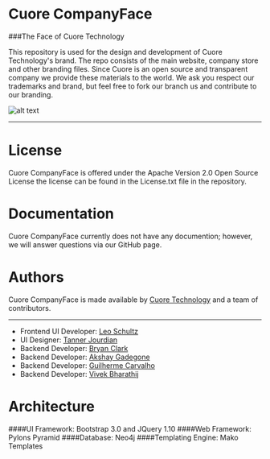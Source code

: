 Cuore CompanyFace
===========

###The Face of Cuore Technology

This repository is used for the design and development of Cuore Technology's brand. The repo consists of the main website, company store and other branding files. Since Cuore is an open source and transparent company we provide these materials to the world. We ask you respect our trademarks and brand, but feel free to fork our branch us and contribute to our branding.

![alt text](http://cuore.io/img/front/logo.png "Cuore Logo")

-----------------------

License
===========

Cuore CompanyFace is offered under the Apache Version 2.0 Open Source License the license can be found in the License.txt file in the repository.

Documentation
===========

Cuore CompanyFace currently does not have any documention; however, we will answer questions via our GitHub page.

Authors
===========

Cuore CompanyFace is made available by [Cuore Technology](http://cuore.io) and a team of contributors.

-----------------------

*   Frontend UI Developer: [Leo Schultz](https://github.com/Leeboy6610)
*   UI Designer: [Tanner Jourdian](https://github.com/)
*   Backend Developer: [Bryan Clark](https://github.com/BryanDClark)
*   Backend Developer: [Akshay Gadegone](https://github.com/AkshayGadegone)
*   Backend Developer: [Guilherme Carvalho](https://github.com/guigacarvalho)
*   Backend Developer: [Vivek Bharathij](https://github.com/vivekbharathij)

Architecture
===========

####UI Framework: Bootstrap 3.0 and JQuery 1.10
####Web Framework: Pylons Pyramid
####Database: Neo4j
####Templating Engine: Mako Templates
